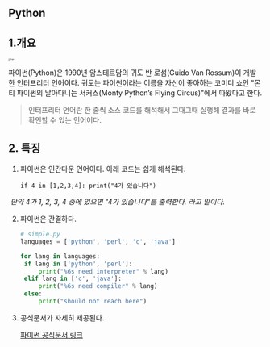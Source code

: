 ## Python



## 1.개요



<img src="F:\내문서\멀티캠퍼스\markdown\logo.png" alt="logo" style="zoom: 25%;" />

파이썬(Python)은 1990년 암스테르담의 귀도 반 로섬(Guido Van Rossum)이 개발한 인터프리터 언어이다. 귀도는 파이썬이라는 이름을 자신이 좋아하는 코미디 쇼인 "몬티 파이썬의 날아다니는 서커스(Monty Python’s Flying Circus)"에서 따왔다고 한다.

>인터프리터 언어란 한 줄씩 소스 코드를 해석해서 그때그때 실행해 결과를 바로 확인할 수 있는 언어이다.



## 2. 특징

1. 파이썬은 인간다운 언어이다. 아래 코드는 쉽게 해석된다.

   `if 4 in [1,2,3,4]: print("4가 있습니다")`

​		*만약 4가 1, 2, 3, 4 중에 있으면 "4가 있습니다"를 출력한다. 라고 말이다.*

2. 파이썬은 간결하다.

   ```python
   # simple.py
   languages = ['python', 'perl', 'c', 'java']
   
   for lang in languages:
   	if lang in ['python', 'perl']:
   		print("%6s need interpreter" % lang)
   	elif lang in ['c', 'java']:
   		print("%6s need compiler" % lang)
   	else:
   		print("should not reach here")
   ```

3. 공식문서가 자세히 제공된다.

   [파이썬 공식문서 링크](https://docs.python.org/3/)

   

